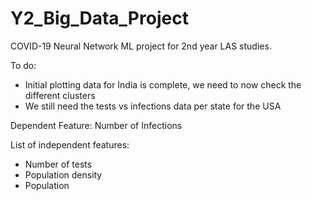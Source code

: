 # Y2_Big_Data_Project
COVID-19 Neural Network ML project for 2nd year LAS studies.

To do:
 - Initial plotting data for India is complete, we need to now check the different clusters
 - We still need the tests vs infections data per state for the USA
 
 Dependent Feature:
Number of Infections


 List of independent features:
- Number of tests
- Population density
- Population